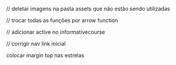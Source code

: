 // deletar imagens na pasta assets que não estão sendo utilizadas

// trocar todas as funções por arrow function

// adicionar active no informativecourse

// corrigir nav link inicial

colocar margin top nas estrelas


